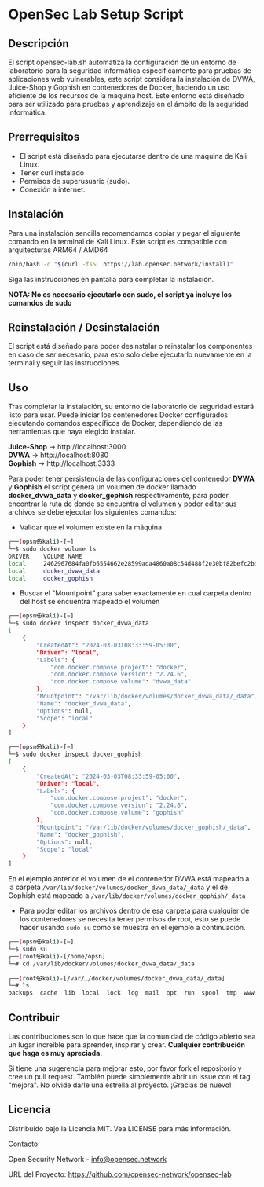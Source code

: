 # OpenSec Lab Setup Script

## Descripción
El script opensec-lab.sh automatiza la configuración de un entorno de laboratorio para la seguridad informática especificamente para pruebas de aplicaciones web vulnerables, este script considera la instalación de DVWA, Juice-Shop y Gophish en contenedores de Docker, haciendo un uso eficiente de los recursos de la maquina host. Este entorno está diseñado para ser utilizado para pruebas y aprendizaje en el ámbito de la seguridad informática.

## Prerrequisitos

- El script está diseñado para ejecutarse dentro de una máquina de Kali Linux.
- Tener curl instalado    
- Permisos de superusuario (sudo).    
- Conexión a internet.    

## Instalación

Para una instalación sencilla recomendamos copiar y pegar el siguiente comando en la terminal de Kali Linux. Este script es compatible con arquitecturas ARM64 / AMD64 
```bash
/bin/bash -c "$(curl -fsSL https://lab.opensec.network/install)"
```
Siga las instrucciones en pantalla para completar la instalación.

**NOTA: No es necesario ejecutarlo con sudo, el script ya incluye los comandos de sudo</span>**

## Reinstalación / Desinstalación

El script está diseñado para poder desinstalar o reinstalar los componentes en caso de ser necesario, para esto solo debe ejecutarlo nuevamente en la terminal y seguir las instrucciones.

## Uso

Tras completar la instalación, su entorno de laboratorio de seguridad estará listo para usar. Puede iniciar los contenedores Docker configurados ejecutando comandos específicos de Docker, dependiendo de las herramientas que haya elegido instalar.
  
**Juice-Shop** -> http://localhost:3000   
**DVWA** -> http://localhost:8080  
**Gophish** -> http://localhost:3333 

Para poder tener persistencia de las configuraciones del contenedor **DVWA** y **Gophish** el script genera un volumen de docker llamado **docker_dvwa_data** y **docker_gophish** respectivamente, para poder encontrar la ruta de donde se encuentra el volumen y poder editar sus archivos se debe ejecutar los siguientes comandos:

- Validar que el volumen existe en la máquina
```bash
┌──(opsn㉿kali)-[~]
└─$ sudo docker volume ls
DRIVER    VOLUME NAME
local     2462967684fa0fb6554662e28599ada4860a08c54d488f2e30bf82befc2bd9e0
local     docker_dvwa_data
local     docker_gophish
```

- Buscar el "Mountpoint" para saber exactamente en cual carpeta dentro del host se encuentra mapeado el volumen

```bash
┌──(opsn㉿kali)-[~]
└─$ sudo docker inspect docker_dvwa_data
[
    {
        "CreatedAt": "2024-03-03T08:33:59-05:00",
        "Driver": "local",
        "Labels": {
            "com.docker.compose.project": "docker",
            "com.docker.compose.version": "2.24.6",
            "com.docker.compose.volume": "dvwa_data"
        },
        "Mountpoint": "/var/lib/docker/volumes/docker_dvwa_data/_data",
        "Name": "docker_dvwa_data",
        "Options": null,
        "Scope": "local"
    }
]
 ```

```bash
┌──(opsn㉿kali)-[~]
└─$ sudo docker inspect docker_gophish
[
    {
        "CreatedAt": "2024-03-03T08:33:59-05:00",
        "Driver": "local",
        "Labels": {
            "com.docker.compose.project": "docker",
            "com.docker.compose.version": "2.24.6",
            "com.docker.compose.volume": "gophish"
        },
        "Mountpoint": "/var/lib/docker/volumes/docker_gophish/_data",
        "Name": "docker_gophish",
        "Options": null,
        "Scope": "local"
    }
]
 ```

                                                                                                                                                           
En el ejemplo anterior el volumen de el contenedor DVWA está mapeado a la carpeta `/var/lib/docker/volumes/docker_dvwa_data/_data` y el de Gophish está mapeado a `/var/lib/docker/volumes/docker_gophish/_data`

- Para poder editar los archivos dentro de esa carpeta para cualquier de los contenedores se necesita tener permisos de root, esto se puede hacer usando `sudo su` como se muestra en el ejemplo a continuación.

```bash
┌──(opsn㉿kali)-[~]
└─$ sudo su                             
┌──(root㉿kali)-[/home/opsn]
└─# cd /var/lib/docker/volumes/docker_dvwa_data/_data
                                                                                                                                                                 
┌──(root㉿kali)-[/var/…/docker/volumes/docker_dvwa_data/_data]
└─# ls
backups  cache  lib  local  lock  log  mail  opt  run  spool  tmp  www
 ```

## Contribuir

Las contribuciones son lo que hace que la comunidad de código abierto sea un lugar increíble para aprender, inspirar y crear. **Cualquier contribución que haga es muy apreciada.**

Si tiene una sugerencia para mejorar esto, por favor fork el repositorio y cree un pull request. También puede simplemente abrir un issue con el tag "mejora". No olvide darle una estrella al proyecto. ¡Gracias de nuevo!

## Licencia

Distribuido bajo la Licencia MIT. Vea LICENSE para más información.

Contacto

Open Security Network - info@opensec.network

URL del Proyecto: https://github.com/opensec-network/opensec-lab
